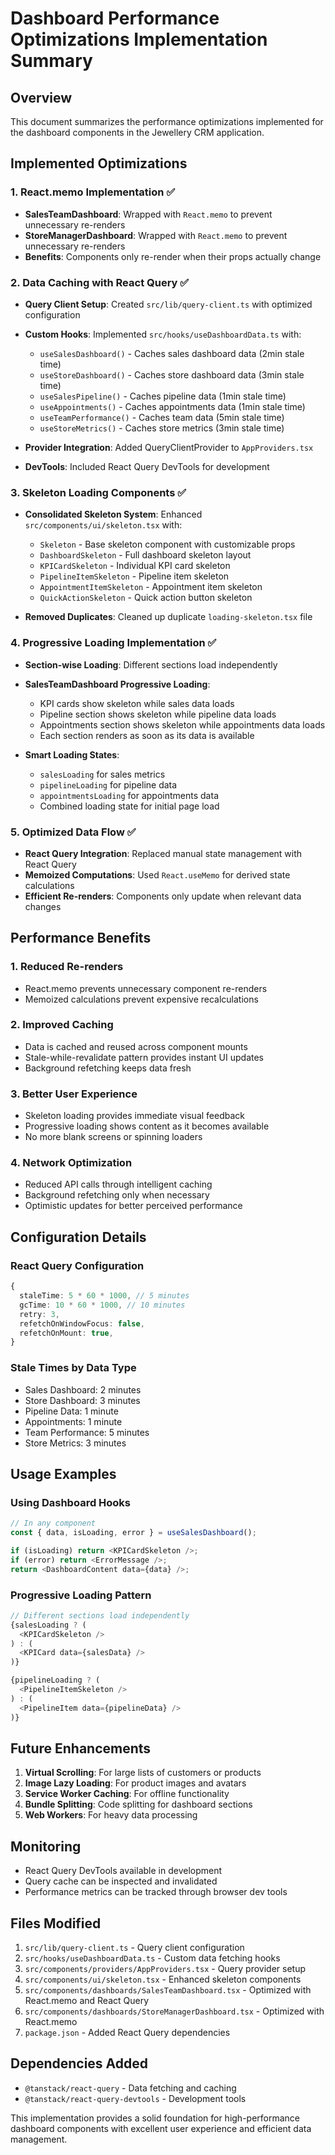 # Dashboard Performance Optimizations Implementation Summary

## Overview
This document summarizes the performance optimizations implemented for the dashboard components in the Jewellery CRM application.

## Implemented Optimizations

### 1. React.memo Implementation ✅
- **SalesTeamDashboard**: Wrapped with `React.memo` to prevent unnecessary re-renders
- **StoreManagerDashboard**: Wrapped with `React.memo` to prevent unnecessary re-renders
- **Benefits**: Components only re-render when their props actually change

### 2. Data Caching with React Query ✅
- **Query Client Setup**: Created `src/lib/query-client.ts` with optimized configuration
- **Custom Hooks**: Implemented `src/hooks/useDashboardData.ts` with:
  - `useSalesDashboard()` - Caches sales dashboard data (2min stale time)
  - `useStoreDashboard()` - Caches store dashboard data (3min stale time)
  - `useSalesPipeline()` - Caches pipeline data (1min stale time)
  - `useAppointments()` - Caches appointments data (1min stale time)
  - `useTeamPerformance()` - Caches team data (5min stale time)
  - `useStoreMetrics()` - Caches store metrics (3min stale time)

- **Provider Integration**: Added QueryClientProvider to `AppProviders.tsx`
- **DevTools**: Included React Query DevTools for development

### 3. Skeleton Loading Components ✅
- **Consolidated Skeleton System**: Enhanced `src/components/ui/skeleton.tsx` with:
  - `Skeleton` - Base skeleton component with customizable props
  - `DashboardSkeleton` - Full dashboard skeleton layout
  - `KPICardSkeleton` - Individual KPI card skeleton
  - `PipelineItemSkeleton` - Pipeline item skeleton
  - `AppointmentItemSkeleton` - Appointment item skeleton
  - `QuickActionSkeleton` - Quick action button skeleton

- **Removed Duplicates**: Cleaned up duplicate `loading-skeleton.tsx` file

### 4. Progressive Loading Implementation ✅
- **Section-wise Loading**: Different sections load independently
- **SalesTeamDashboard Progressive Loading**:
  - KPI cards show skeleton while sales data loads
  - Pipeline section shows skeleton while pipeline data loads
  - Appointments section shows skeleton while appointments data loads
  - Each section renders as soon as its data is available

- **Smart Loading States**: 
  - `salesLoading` for sales metrics
  - `pipelineLoading` for pipeline data
  - `appointmentsLoading` for appointments data
  - Combined loading state for initial page load

### 5. Optimized Data Flow ✅
- **React Query Integration**: Replaced manual state management with React Query
- **Memoized Computations**: Used `React.useMemo` for derived state calculations
- **Efficient Re-renders**: Components only update when relevant data changes

## Performance Benefits

### 1. Reduced Re-renders
- React.memo prevents unnecessary component re-renders
- Memoized calculations prevent expensive recalculations

### 2. Improved Caching
- Data is cached and reused across component mounts
- Stale-while-revalidate pattern provides instant UI updates
- Background refetching keeps data fresh

### 3. Better User Experience
- Skeleton loading provides immediate visual feedback
- Progressive loading shows content as it becomes available
- No more blank screens or spinning loaders

### 4. Network Optimization
- Reduced API calls through intelligent caching
- Background refetching only when necessary
- Optimistic updates for better perceived performance

## Configuration Details

### React Query Configuration
```typescript
{
  staleTime: 5 * 60 * 1000, // 5 minutes
  gcTime: 10 * 60 * 1000, // 10 minutes
  retry: 3,
  refetchOnWindowFocus: false,
  refetchOnMount: true,
}
```

### Stale Times by Data Type
- Sales Dashboard: 2 minutes
- Store Dashboard: 3 minutes
- Pipeline Data: 1 minute
- Appointments: 1 minute
- Team Performance: 5 minutes
- Store Metrics: 3 minutes

## Usage Examples

### Using Dashboard Hooks
```typescript
// In any component
const { data, isLoading, error } = useSalesDashboard();

if (isLoading) return <KPICardSkeleton />;
if (error) return <ErrorMessage />;
return <DashboardContent data={data} />;
```

### Progressive Loading Pattern
```typescript
// Different sections load independently
{salesLoading ? (
  <KPICardSkeleton />
) : (
  <KPICard data={salesData} />
)}

{pipelineLoading ? (
  <PipelineItemSkeleton />
) : (
  <PipelineItem data={pipelineData} />
)}
```

## Future Enhancements

1. **Virtual Scrolling**: For large lists of customers or products
2. **Image Lazy Loading**: For product images and avatars
3. **Service Worker Caching**: For offline functionality
4. **Bundle Splitting**: Code splitting for dashboard sections
5. **Web Workers**: For heavy data processing

## Monitoring

- React Query DevTools available in development
- Query cache can be inspected and invalidated
- Performance metrics can be tracked through browser dev tools

## Files Modified

1. `src/lib/query-client.ts` - Query client configuration
2. `src/hooks/useDashboardData.ts` - Custom data fetching hooks
3. `src/components/providers/AppProviders.tsx` - Query provider setup
4. `src/components/ui/skeleton.tsx` - Enhanced skeleton components
5. `src/components/dashboards/SalesTeamDashboard.tsx` - Optimized with React.memo and React Query
6. `src/components/dashboards/StoreManagerDashboard.tsx` - Optimized with React.memo
7. `package.json` - Added React Query dependencies

## Dependencies Added

- `@tanstack/react-query` - Data fetching and caching
- `@tanstack/react-query-devtools` - Development tools

This implementation provides a solid foundation for high-performance dashboard components with excellent user experience and efficient data management.

